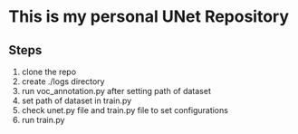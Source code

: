 # This is my personal UNet Repository

## Steps

1. clone the repo
2. create ./logs directory
3. run voc_annotation.py after setting path of dataset
4. set path of dataset in train.py
5. check unet.py file and train.py file to set configurations
6. run train.py
